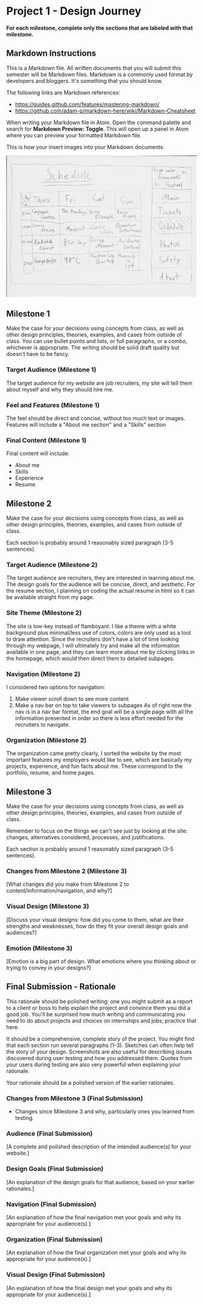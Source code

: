 # Project 1 - Design Journey

**For each milestone, complete only the sections that are labeled with that milestone.**

## Markdown Instructions

This is a Markdown file. All written documents that you will submit this semester will be Markdown files. Markdown is a commonly used format by developers and bloggers. It's something that you should know.

The following links are Markdown references:
- <https://guides.github.com/features/mastering-markdown/>
- <https://github.com/adam-p/markdown-here/wiki/Markdown-Cheatsheet>

When writing your Markdown file in Atom. Open the command palette and search for **Markdown Preview: Toggle**. This will open up a panel in Atom where you can preview your formatted Markdown file.

This is how your insert images into your Markdown documents:

![](example.png)


## Milestone 1

Make the case for your decisions using concepts from class, as well as other design principles, theories, examples, and cases from outside of class. You can use bullet points and lists, or full paragraphs, or a combo, whichever is appropriate. The writing should be solid draft quality but doesn't have to be fancy.

### Target Audience (Milestone 1)

The target audience for my website are job recruiters, my site will tell them about myself and why they should hire me.

### Feel and Features (Milestone 1)

The feel should be direct and concise, without too much text or images. Features will include a "About me section" and a "Skills" section

### Final Content (Milestone 1)

Final content will include:
- About me
- Skills
- Experience
- Resume


## Milestone 2

Make the case for your decisions using concepts from class, as well as other design principles, theories, examples, and cases from outside of class.

Each section is probably around 1 reasonably sized paragraph (3-5 sentences).

### Target Audience (Milestone 2)
The target audience are recruiters, they are interested in learning about me. The design goals for the audience will be concise, direct, and aesthetic. For the resume section, I planning on coding the actual resume in html so it can be available straight from my page.

### Site Theme (Milestone 2)
The site is low-key instead of flamboyant. I like a theme with a white background plus minimal/less use of colors, colors are only used as a tool to draw attention. Since the recruiters don't have a lot of time looking through my webpage, I will ultimately try and make all the information available in one page, and they can learn more about me by clicking links in the homepage, which would then direct them to detailed subpages.

### Navigation (Milestone 2)
I considered two options for navigation:
1) Make viewer scroll down to see more content
2) Make a nav bar on top to take viewers to subpages
As of right now the nav is in a nav bar format, the end goal will be a single page with all the information presented in order so there is less effort needed for the recruiters to navigate.

### Organization (Milestone 2)
The organization came pretty clearly, I sorted the website by the most important features my employers would like to see, which are basically my projects, experience, and fun facts about me. These correspond to the portfolio, resume, and home pages.

## Milestone 3

Make the case for your decisions using concepts from class, as well as other design principles, theories, examples, and cases from outside of class.

Remember to focus on the things we can't see just by looking at the site: changes, alternatives considered, processes, and justifications.

Each section is probably around 1 reasonably sized paragraph (3-5 sentences).

### Changes from Milestone 2 (Milestone 3)

[What changes did you make from Milestone 2 to content/information/navigation, and why?]

### Visual Design (Milestone 3)

[Discuss your visual designs: how did you come to them, what are their strengths and weaknesses, how do they fit your overall design goals and audiences?]

### Emotion (Milestone 3)

[Emotion is a big part of design. What emotions where you thinking about or trying to convey in your designs?]


## Final Submission - Rationale

This rationale should be polished writing: one you might submit as a report to a client or boss to help explain the project and convince them you did a good job. You'll be surprised how much writing and communicating you need to do about projects and choices on internships and jobs; practice that here.

It should be a comprehensive, complete story of the project. You might find that each section run several paragraphs (1-3). Sketches can often help tell the story of your design. Screenshots are also useful for describing issues discovered during user testing and how you addressed them. Quotes from your users during testing are also very powerful when explaining your rationale.

Your rationale should be a polished version of the earlier rationales.

### Changes from Milestone 3 (Final Submission)

- Changes since Milestone 3 and why, particularly ones you learned from testing.

### Audience (Final Submission)

[A complete and polished description of the intended audience(s) for your website.]

### Design Goals (Final Submission)

[An explanation of the design goals for that audience, based on your earlier rationales.]

### Navigation (Final Submission)

[An explanation of how the final navigation met your goals and why its appropriate for your audience(s).]

### Organization (Final Submission)

[An explanation of how the final organization met your goals and why its appropriate for your audience(s).]

### Visual Design (Final Submission)

[An explanation of how the final design met your goals and why its appropriate for your audience(s).]
